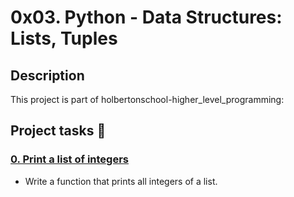 # 0x03. Python - Data Structures: Lists, Tuples
## Description
 This project is part of holbertonschool-higher_level_programming:
## Project tasks :wrench:
### [0. Print a list of integers](./0-print_list_integer.py) 
* Write a function that prints all integers of a list.
